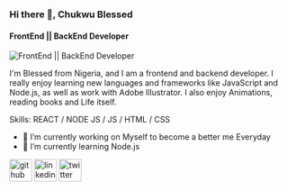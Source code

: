 ### Hi there 👋, Chukwu Blessed
#### FrontEnd || BackEnd Developer
![FrontEnd || BackEnd Developer](https://camo.githubusercontent.com/e20822b4282c07ffd010cd05f855a6561d3b62358ca9e607e4901288dd748fcb/68747470733a2f2f63646e2e6472696262626c652e636f6d2f75736572732f323133313939332f73637265656e73686f74732f343934383733362f74686f75676874776f726b732d6769665f6472696262626c652e676966)

I'm Blessed from Nigeria, and I am a frontend and backend developer. I really enjoy learning new languages and frameworks like JavaScript and Node.js, as well as work with Adobe Illustrator. I also enjoy Animations, reading books and Life itself.

Skills: REACT / NODE JS / JS / HTML / CSS

- 🔭 I’m currently working on Myself to become a better me Everyday 
- 🌱 I’m currently learning Node.js 


[<img src='https://cdn.jsdelivr.net/npm/simple-icons@3.0.1/icons/github.svg' alt='github' height='40'>](https://github.com/Chukwu-Blessed)  [<img src='https://cdn.jsdelivr.net/npm/simple-icons@3.0.1/icons/linkedin.svg' alt='linkedin' height='40'>](https://www.linkedin.com/in/Chukwu-Blessed/)  [<img src='https://cdn.jsdelivr.net/npm/simple-icons@3.0.1/icons/twitter.svg' alt='twitter' height='40'>](https://twitter.com/GodBlessed)  

